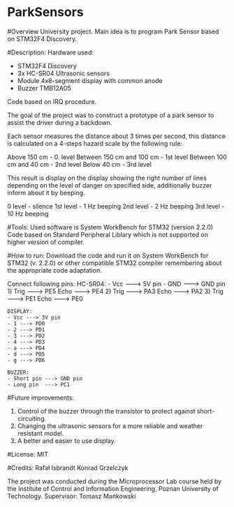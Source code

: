 ﻿# ParkSensors

#Overview
University project. Main idea is to program Park Sensor based on STM32F4 Discovery.

#Description:
Hardware used:
- STM32F4 Discovery
- 3x HC-SR04 Ultrasonic sensors
- Module 4x8-segment display with common anode
- Buzzer TMB12A05

Code based on IRQ procedure.

The goal of the project was to construct a prototype of a park sensor to assist the driver during a backdown.

Each sensor measures the distance about 3 times per second, this distance is calculated on a 4-steps hazard scale by the following rule:

Above 150 cm - 0. level
Between 150 cm and 100 cm - 1st level
Between 100 cm and 40 cm - 2nd level
Below 40 cm - 3rd level

This result is display on the display showing the right number of lines depending on the level of danger on specified side, additionally buzzer inform about it by beeping.

0 level - silence
1st level - 1 Hz beeping
2nd level - 2 Hz beeping
3rd level - 10 Hz beeping

#Tools:
Used software is System WorkBench for STM32 (version 2.2.0)
Code based on Standard Peripheral Liblary which is not supported on higher version of compiler.

#How to run:
Download the code and run it on System WorkBench for STM32 (v. 2.2.0) or other compatible STM32 compiler remembering about the appropriate code adaptation.

Connect following pins:
	HC-SR04:
	- Vcc ---> 5V pin
	- GND ---> GND pin
	1)
		Trig ---> PE5
		Echo ---> PE4
	2)
		Trig ---> PA3
		Echo ---> PA2
	3)
		Trig ---> PE1
		Echo ---> PE0

	DISPLAY:
	- Vcc ---> 3V pin
	- 1 ---> PD0
	- 2 ---> PD1
	- 3 ---> PD2
	- 4 ---> PD3
	- a ---> PD4
	- d ---> PD5
	- g ---> PD6

	BUZZER:
	- Short pin ---> GND pin
	- Long pin  ---> PC1

#Future improvements:
1) Control of the buzzer through the transistor to protect against short-circuiting.
2) Changing the ultrasonic sensors for a more reliable and weather resistant model.
3) A better and easier to use display.

#License: MIT

#Credits:
Rafał Isbrandt
Konrad Grzelczyk

The project was conducted during the Microprocessor Lab course held by the Institute of Control and Information Engineering, Poznan University of Technology.
Supervisor: Tomasz Mańkowski
